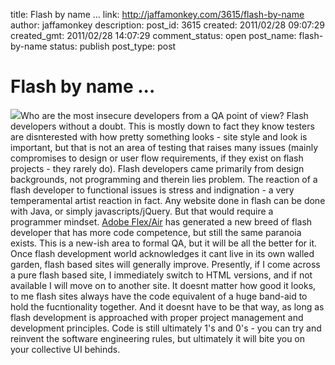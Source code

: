 title: Flash by name ...
link: http://jaffamonkey.com/3615/flash-by-name
author: jaffamonkey
description: 
post_id: 3615
created: 2011/02/28 09:07:29
created_gmt: 2011/02/28 14:07:29
comment_status: open
post_name: flash-by-name
status: publish
post_type: post

# Flash by name ...

![](http://blog.jaffamonkey.com/files/2011/02/flashrunner-170x170.png)Who are the most insecure developers from a QA point of view? Flash developers without a doubt. This is mostly down to fact they know testers are disnterested with how pretty something looks - site style and look is important, but that is not an area of testing that raises many issues (mainly compromises to design or user flow requirements, if they exist on flash projects - they rarely do). Flash developers came primarily from design backgrounds, not programming and therein lies problem. The reaction of a flash developer to functional issues is stress and indignation - a very temperamental artist reaction in fact. Any website done in flash can be done with Java, or simply javascripts/jQuery. But that would require a programmer mindset. [Adobe Flex/Air](http://www.adobe.com/products/flex/) has generated a new breed of flash developer that has more code competence, but still the same paranoia exists. This is a new-ish area to formal QA, but it will be all the better for it. Once flash development world acknowledges it cant live in its own walled garden, flash based sites will generally improve. Presently, if I come across a pure flash based site, I immediately switch to HTML versions, and if not available I will move on to another site. It doesnt matter how good it looks, to me flash sites always have the code equivalent of a huge band-aid to hold the fucntionality together. And it doesnt have to be that way, as long as flash development is approached with proper project management and development principles. Code is still ultimately 1's and 0's - you can try and reinvent the software engineering rules, but ultimately it will bite you on your collective UI behinds.